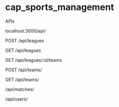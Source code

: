 # cap_sports_management

APIs

localhost:3000/api/

POST /api/leagues

GET /api/leagues

GET /api/leagues/:id/teams

POST /api/teams/

GET /api/teams/

/api/matches/

/api/users/
